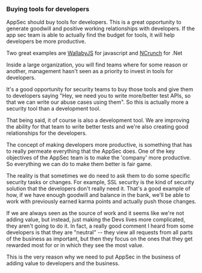### Buying tools for developers

AppSec should buy tools for developers. This is a great opportunity to generate goodwill and positive working relationships with developers. If the app sec team is able to actually find the budget for tools, it will help developers be more productive.

Two great examples are [WallabyJS](https://wallabyjs.com/) for javascript and [NCrunch](http://www.ncrunch.net/) for .Net

Inside a large organization, you will find teams where for some reason or another, management hasn't seen as a priority to invest in tools for developers.

It's a good opportunity for security teams to buy those tools and give them to developers saying "Hey, we need you to write more/better test APIs, so that we can write our abuse cases using them". So this is actually more a security tool than a development tool.

That being said, it of course is also a development tool. We are improving the ability for that team to write better tests and we're also creating good relationships for the developers.

The concept of making developers more productive, is something that has to really permeate everything that the AppSec does. One of the key objectives of the AppSec team is to make the 'company' more productive. So everything we can do to make them better is fair game.

The reality is that sometimes we do need to ask them to do some specific security tasks or changes. For example, SSL security is the kind of security solution that the developers don't really need it. That's a good example of how, if we have enough goodwill and balance in the bank, we'll be able to work with previously earned karma points and actually push those changes.

If we are always seen as the source of work and it seems like we're not adding value, but instead, just making the Devs lives more complicated, they aren't going to do it. In fact, a really good comment I heard from some developers is that they are "neutral" -- they view all requests from all parts of the business as important, but then they focus on the ones that they get rewarded most for or in which they see the most value.

This is the very reason why we need to put AppSec in the business of adding value to developers and the business.
